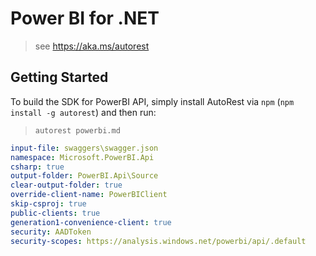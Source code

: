 # Power BI for .NET
> see https://aka.ms/autorest 

## Getting Started 
To build the SDK for PowerBI API, simply install AutoRest via `npm` (`npm install -g autorest`) and then run:
> `autorest powerbi.md`

``` yaml
input-file: swaggers\swagger.json
namespace: Microsoft.PowerBI.Api
csharp: true
output-folder: PowerBI.Api\Source
clear-output-folder: true
override-client-name: PowerBIClient
skip-csproj: true
public-clients: true
generation1-convenience-client: true
security: AADToken
security-scopes: https://analysis.windows.net/powerbi/api/.default
```
